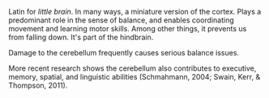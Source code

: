 Latin for *little brain*. In many ways, a miniature version of the cortex. Plays a predominant role in the sense of balance, and enables coordinating movement and learning motor skills. Among other things, it prevents us from falling down. It's part of the hindbrain.

Damage to the cerebellum frequently causes serious balance issues. 

More recent research shows the cerebellum also contributes to executive, memory, spatial, and linguistic abilities (Schmahmann, 2004; Swain, Kerr, & Thompson, 2011).